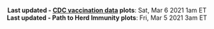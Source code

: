 <p align="center">
    <b>Last updated - <a href="https://covid.cdc.gov/covid-data-tracker/#vaccinations" target="_blank">CDC vaccination data</a> plots</b>: Sat, Mar 6 2021 1am ET<br>
    <b>Last updated - Path to Herd Immunity plots</b>: Fri, Mar 5 2021 3am ET
    </p>
